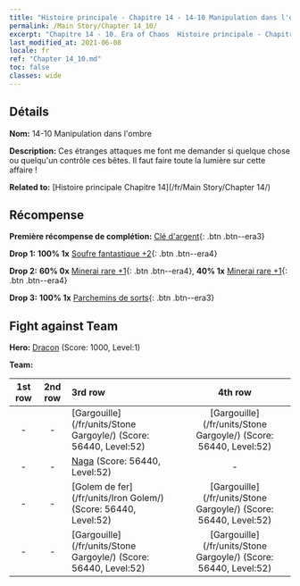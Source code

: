 ```yaml
---
title: "Histoire principale - Chapitre 14 - 14-10 Manipulation dans l'ombre"
permalink: /Main Story/Chapter 14_10/
excerpt: "Chapitre 14 - 10. Era of Chaos  Histoire principale - Chapitre 14_10. 14-10 Manipulation dans l'ombre"
last_modified_at: 2021-06-08
locale: fr
ref: "Chapter 14_10.md"
toc: false
classes: wide
---
```


## Détails

 **Nom:** 14-10 Manipulation dans l'ombre

 **Description:** Ces étranges attaques me font me demander si quelque chose ou quelqu'un contrôle ces bêtes. Il faut faire toute la lumière sur cette affaire !

 **Related to:** [Histoire principale Chapitre 14](/fr/Main Story/Chapter 14/)

## Récompense

 **Première récompense de complétion:** [Clé d'argent](/ItemsFR/con_693/){: .btn .btn--era3}

 **Drop 1:** **100% 1x** [Soufre fantastique +2](/ItemsFR/mat_50/){: .btn .btn--era4}

 **Drop 2:** **60% 0x** [Minerai rare +1](/ItemsFR/mat_40/){: .btn .btn--era4}, **40% 1x** [Minerai rare +1](/ItemsFR/mat_40/){: .btn .btn--era4}

 **Drop 3:** **100% 1x** [Parchemins de sorts](/ItemsFR/con_694/){: .btn .btn--era3}


## Fight against Team
 **Hero:** [Dracon](/fr/heroes/Dracon/) (Score: 1000, Level:1)

 **Team:**


  | 1st row | 2nd row | 3rd row | 4th row |
  |:----:|:----:|:----|:----:|
  | - | - | [Gargouille](/fr/units/Stone Gargoyle/) (Score: 56440, Level:52)  | [Gargouille](/fr/units/Stone Gargoyle/) (Score: 56440, Level:52)  |
  | - | - | [Naga](/fr/units/Naga/) (Score: 56440, Level:52)  | - |
  | - | - | [Golem de fer](/fr/units/Iron Golem/) (Score: 56440, Level:52)  | [Gargouille](/fr/units/Stone Gargoyle/) (Score: 56440, Level:52)  |
  | - | - | [Gargouille](/fr/units/Stone Gargoyle/) (Score: 56440, Level:52)  | [Gargouille](/fr/units/Stone Gargoyle/) (Score: 56440, Level:52)  |


